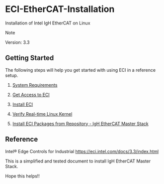 # ECI-EtherCAT-Installation
Installation of Intel IgH EtherCAT on Linux  

> [!NOTE]
> Version: 3.3 

## Getting Started  
The following steps will help you get started with using ECI in a reference setup.  

1. [System Requirements](https://github.com/ShaguftaVarsi/ECI-EtherCAT-Installation/blob/main/System%20Requirements.md)

2. [Get Access to ECI](https://github.com/ShaguftaVarsi/ECI-EtherCAT-Installation/blob/main/Get%20Access%20to%20ECI.md)

3. [Install ECI](https://github.com/ShaguftaVarsi/ECI-EtherCAT-Installation/blob/main/Installation.md)

4. [Verify Real-time Linux Kernel](https://github.com/ShaguftaVarsi/ECI-EtherCAT-Installation/blob/main/Verify%20Build.md)

5. [Install ECI Packages from Repository - IgH EtherCAT Master Stack](https://github.com/ShaguftaVarsi/ECI-EtherCAT-Installation/blob/main/Installation%20of%20EtherCAT.md)


## Reference
Intel® Edge Controls for Industrial
https://eci.intel.com/docs/3.3/index.html

This is a simplified and tested document to install IgH EtherCAT Master Stack.

Hope this helps!!
